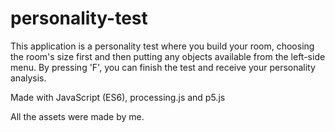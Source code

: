 # personality-test
This application is a personality test where you build your room, choosing the room's size first and then putting any objects 
available from the left-side menu. By pressing 'F', you can finish the test and receive your personality analysis.

Made with JavaScript (ES6), processing.js and p5.js

All the assets were made by me.
